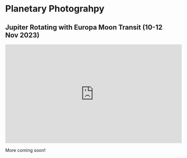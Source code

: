 # Planetary Photograhpy

## Jupiter Rotating with Europa Moon Transit (10-12 Nov 2023)

<iframe width="560" height="315" src="https://www.youtube.com/embed/7amyhxpp3gA?si=7eCS6fH-g6mXXkQM" title="YouTube video player" frameborder="0" allow="accelerometer; autoplay; clipboard-write; encrypted-media; gyroscope; picture-in-picture; web-share" allowfullscreen></iframe>

More coming soon!
